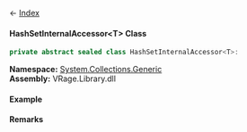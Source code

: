← [Index](Api-Index)

#### HashSetInternalAccessor&lt;T&gt; Class

```csharp
private abstract sealed class HashSetInternalAccessor<T>: 
```

**Namespace:** [System.Collections.Generic](System.Collections.Generic)  
**Assembly:** VRage.Library.dll

#### Example

#### Remarks

